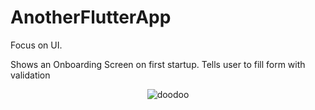 # AnotherFlutterApp

Focus on UI.

Shows an Onboarding Screen on first startup.
Tells user to fill form with validation

<div align="center">
  <img src="https://github.com/user-attachments/assets/44240fa6-ceaa-42c8-ac31-a50bfb4f3091" alt="doodoo">
</div>

